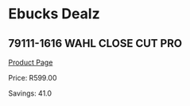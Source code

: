 
# Ebucks Dealz
## 79111-1616 WAHL CLOSE CUT PRO
[Product Page](https://www.ebucks.com/web/shop/productSelected.do?prodId=1191182504&catId=1186081080)

Price: R599.00

Savings: 41.0


	